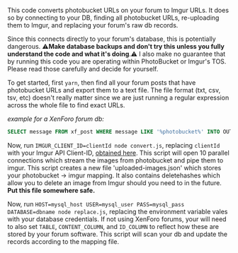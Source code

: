 This code converts photobucket URLs on your forum to Imgur URLs. It does so by connecting to your DB, finding all photobucket URLs, re-uploading them to Imgur, and replacing your forum's raw db records.

Since this connects directly to your forum's database, this is potentially dangerous. ️⚠️**Make database backups and don't try this unless you fully understand the code and what it's doing**.️⚠️ I also make no guarantee that by running this code you are operating within PhotoBucket or Imgur's TOS. Please read those carefully and decide for yourself.

To get started, first `yarn`, then find all your forum posts that have photobucket URLs and export them to a text file. The file format (txt, csv, tsv, etc) doesn't really matter since we are just running a regular expression across the whole file to find exact URLs.

_example for a XenForo forum db:_

```sql
SELECT message FROM xf_post WHERE message LIKE '%photobucket%' INTO OUTFILE 'posts.txt';
```

Now, run `IMGUR_CLIENT_ID=clientId node convert.js`, replacing `clientId` with your Imgur API Client-ID, [obtained here](https://api.imgur.com/oauth2/addclient). This script will open 10 parallel connections which stream the images from photobucket and pipe them to imgur. This script creates a new file 'uploaded-images.json' which stores your photobucket -> imgur mapping. It also contains deletehashes which allow you to delete an image from Imgur should you need to in the future. **Put this file somewhere safe.**

Now, run `HOST=mysql_host USER=mysql_user PASS=mysql_pass DATABASE=dbname node replace.js`, replacing the environment variable vales with your database credentials. If not using XenForo forums, your will need to also set `TABLE`, `CONTENT_COLUMN`, and `ID_COLUMN` to reflect how these are stored by your forum software. This script will scan your db and update the records according to the mapping file.